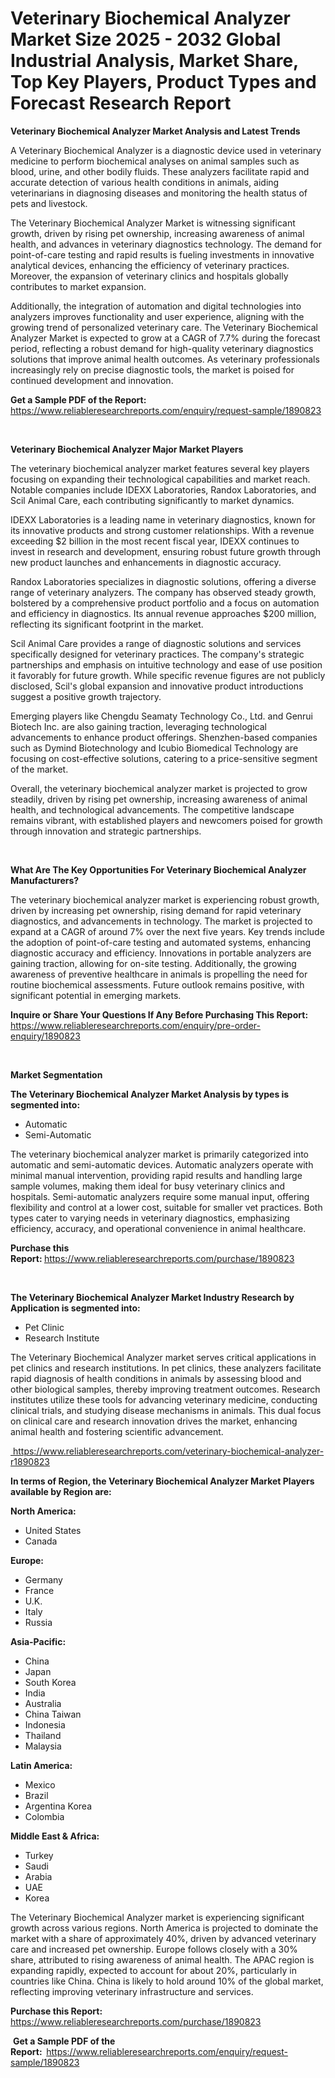 <p><h1>Veterinary Biochemical Analyzer Market Size 2025 - 2032 Global Industrial Analysis, Market Share, Top Key Players, Product Types and Forecast Research Report</h1></p><p><strong>Veterinary Biochemical Analyzer Market Analysis and Latest Trends</strong></p>
<p><p>A Veterinary Biochemical Analyzer is a diagnostic device used in veterinary medicine to perform biochemical analyses on animal samples such as blood, urine, and other bodily fluids. These analyzers facilitate rapid and accurate detection of various health conditions in animals, aiding veterinarians in diagnosing diseases and monitoring the health status of pets and livestock.</p><p>The Veterinary Biochemical Analyzer Market is witnessing significant growth, driven by rising pet ownership, increasing awareness of animal health, and advances in veterinary diagnostics technology. The demand for point-of-care testing and rapid results is fueling investments in innovative analytical devices, enhancing the efficiency of veterinary practices. Moreover, the expansion of veterinary clinics and hospitals globally contributes to market expansion.</p><p>Additionally, the integration of automation and digital technologies into analyzers improves functionality and user experience, aligning with the growing trend of personalized veterinary care. The Veterinary Biochemical Analyzer Market is expected to grow at a CAGR of 7.7% during the forecast period, reflecting a robust demand for high-quality veterinary diagnostics solutions that improve animal health outcomes. As veterinary professionals increasingly rely on precise diagnostic tools, the market is poised for continued development and innovation.</p></p>
<p><strong>Get a Sample PDF of the Report:&nbsp;</strong> <a href="https://www.reliableresearchreports.com/enquiry/request-sample/1890823?utm_campaign=2724&utm_medium=2&utm_source=Github&utm_content=ia&utm_term=14042025&utm_id=veterinary-biochemical-analyzer">https://www.reliableresearchreports.com/enquiry/request-sample/1890823</a></p>
<p>&nbsp;</p>
<p><strong>Veterinary Biochemical Analyzer Major Market Players</strong></p>
<p><p>The veterinary biochemical analyzer market features several key players focusing on expanding their technological capabilities and market reach. Notable companies include IDEXX Laboratories, Randox Laboratories, and Scil Animal Care, each contributing significantly to market dynamics.</p><p>IDEXX Laboratories is a leading name in veterinary diagnostics, known for its innovative products and strong customer relationships. With a revenue exceeding $2 billion in the most recent fiscal year, IDEXX continues to invest in research and development, ensuring robust future growth through new product launches and enhancements in diagnostic accuracy.</p><p>Randox Laboratories specializes in diagnostic solutions, offering a diverse range of veterinary analyzers. The company has observed steady growth, bolstered by a comprehensive product portfolio and a focus on automation and efficiency in diagnostics. Its annual revenue approaches $200 million, reflecting its significant footprint in the market.</p><p>Scil Animal Care provides a range of diagnostic solutions and services specifically designed for veterinary practices. The company's strategic partnerships and emphasis on intuitive technology and ease of use position it favorably for future growth. While specific revenue figures are not publicly disclosed, Scil's global expansion and innovative product introductions suggest a positive growth trajectory.</p><p>Emerging players like Chengdu Seamaty Technology Co., Ltd. and Genrui Biotech Inc. are also gaining traction, leveraging technological advancements to enhance product offerings. Shenzhen-based companies such as Dymind Biotechnology and Icubio Biomedical Technology are focusing on cost-effective solutions, catering to a price-sensitive segment of the market.</p><p>Overall, the veterinary biochemical analyzer market is projected to grow steadily, driven by rising pet ownership, increasing awareness of animal health, and technological advancements. The competitive landscape remains vibrant, with established players and newcomers poised for growth through innovation and strategic partnerships.</p></p>
<p>&nbsp;</p>
<p><strong>What Are The Key Opportunities For Veterinary Biochemical Analyzer Manufacturers?</strong></p>
<p><p>The veterinary biochemical analyzer market is experiencing robust growth, driven by increasing pet ownership, rising demand for rapid veterinary diagnostics, and advancements in technology. The market is projected to expand at a CAGR of around 7% over the next five years. Key trends include the adoption of point-of-care testing and automated systems, enhancing diagnostic accuracy and efficiency. Innovations in portable analyzers are gaining traction, allowing for on-site testing. Additionally, the growing awareness of preventive healthcare in animals is propelling the need for routine biochemical assessments. Future outlook remains positive, with significant potential in emerging markets.</p></p>
<p><strong>Inquire or Share Your Questions If Any Before Purchasing This Report:</strong> <a href="https://www.reliableresearchreports.com/enquiry/pre-order-enquiry/1890823?utm_campaign=2724&utm_medium=2&utm_source=Github&utm_content=ia&utm_term=14042025&utm_id=veterinary-biochemical-analyzer">https://www.reliableresearchreports.com/enquiry/pre-order-enquiry/1890823</a></p>
<p>&nbsp;</p>
<p><strong>Market Segmentation</strong></p>
<p><strong>The Veterinary Biochemical Analyzer Market Analysis by types is segmented into:</strong></p>
<p><ul><li>Automatic</li><li>Semi-Automatic</li></ul></p>
<p><p>The veterinary biochemical analyzer market is primarily categorized into automatic and semi-automatic devices. Automatic analyzers operate with minimal manual intervention, providing rapid results and handling large sample volumes, making them ideal for busy veterinary clinics and hospitals. Semi-automatic analyzers require some manual input, offering flexibility and control at a lower cost, suitable for smaller vet practices. Both types cater to varying needs in veterinary diagnostics, emphasizing efficiency, accuracy, and operational convenience in animal healthcare.</p></p>
<p><strong>Purchase this Report:&nbsp;</strong><a href="https://www.reliableresearchreports.com/purchase/1890823?utm_campaign=2724&utm_medium=2&utm_source=Github&utm_content=ia&utm_term=14042025&utm_id=veterinary-biochemical-analyzer">https://www.reliableresearchreports.com/purchase/1890823</a></p>
<p>&nbsp;</p>
<p><strong>The Veterinary Biochemical Analyzer Market Industry Research by Application is segmented into:</strong></p>
<p><ul><li>Pet Clinic</li><li>Research Institute</li></ul></p>
<p><p>The Veterinary Biochemical Analyzer market serves critical applications in pet clinics and research institutions. In pet clinics, these analyzers facilitate rapid diagnosis of health conditions in animals by assessing blood and other biological samples, thereby improving treatment outcomes. Research institutes utilize these tools for advancing veterinary medicine, conducting clinical trials, and studying disease mechanisms in animals. This dual focus on clinical care and research innovation drives the market, enhancing animal health and fostering scientific advancement.</p></p>
<p><a href="https://www.reliableresearchreports.com/veterinary-biochemical-analyzer-r1890823?utm_campaign=2724&utm_medium=2&utm_source=Github&utm_content=ia&utm_term=14042025&utm_id=veterinary-biochemical-analyzer">&nbsp;https://www.reliableresearchreports.com/veterinary-biochemical-analyzer-r1890823</a></p>
<p><strong>In terms of Region, the Veterinary Biochemical Analyzer Market Players available by Region are:</strong></p>
<p>
    <p> <strong> North America: </strong>
        <ul>
            <li>United States</li>
            <li>Canada</li>
        </ul>
        </p> 
    <p> <strong> Europe: </strong>
        <ul>
            <li>Germany</li>
            <li>France</li>
            <li>U.K.</li>
            <li>Italy</li>
            <li>Russia</li>
        </ul>
        </p> 
    <p> <strong> Asia-Pacific: </strong>
        <ul>
            <li>China</li>
            <li>Japan</li>
            <li>South Korea</li>
            <li>India</li>
            <li>Australia</li>
            <li>China Taiwan</li>
            <li>Indonesia</li>
            <li>Thailand</li>
            <li>Malaysia</li>
        </ul>
        </p> 
    <p> <strong> Latin America: </strong>
        <ul>
            <li>Mexico</li>
            <li>Brazil</li>
            <li>Argentina Korea</li>
            <li>Colombia</li>
        </ul>
        </p> 
    <p> <strong> Middle East & Africa: </strong>
        <ul>
            <li>Turkey</li>
            <li>Saudi</li>
            <li>Arabia</li>
            <li>UAE</li>
            <li>Korea</li>
        </ul>
    </p>
    </p>
<p><p>The Veterinary Biochemical Analyzer market is experiencing significant growth across various regions. North America is projected to dominate the market with a share of approximately 40%, driven by advanced veterinary care and increased pet ownership. Europe follows closely with a 30% share, attributed to rising awareness of animal health. The APAC region is expanding rapidly, expected to account for about 20%, particularly in countries like China. China is likely to hold around 10% of the global market, reflecting improving veterinary infrastructure and services.</p></p>
<p><strong>Purchase this Report: </strong><a href="https://www.reliableresearchreports.com/purchase/1890823?utm_campaign=2724&utm_medium=2&utm_source=Github&utm_content=ia&utm_term=14042025&utm_id=veterinary-biochemical-analyzer">https://www.reliableresearchreports.com/purchase/1890823</a></p>
<p>&nbsp;<strong>Get a Sample PDF of the Report:&nbsp;&nbsp;</strong><a href="https://www.reliableresearchreports.com/enquiry/request-sample/1890823?utm_campaign=2724&utm_medium=2&utm_source=Github&utm_content=ia&utm_term=14042025&utm_id=veterinary-biochemical-analyzer">https://www.reliableresearchreports.com/enquiry/request-sample/1890823</a></p>
<p><strong></strong></p>
<p><p></p><p></p><p></p></p>